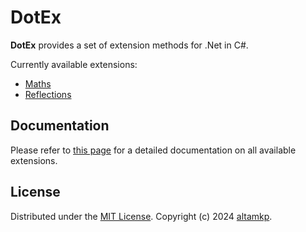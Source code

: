 # DotEx

**DotEx** provides a set of extension methods for .Net in C#.

Currently available extensions:

- [Maths](https://altamkp.github.io/DotEx/api/DotEx.Maths.html)
- [Reflections](https://altamkp.github.io/DotEx/api/DotEx.Reflections.html)

## Documentation

Please refer to [this page](https://altamkp.github.io/DotEx) for a detailed documentation on all available extensions.

## License

Distributed under the [MIT License](LICENSE.md). Copyright (c) 2024 [altamkp](https://github.com/altamkp).
